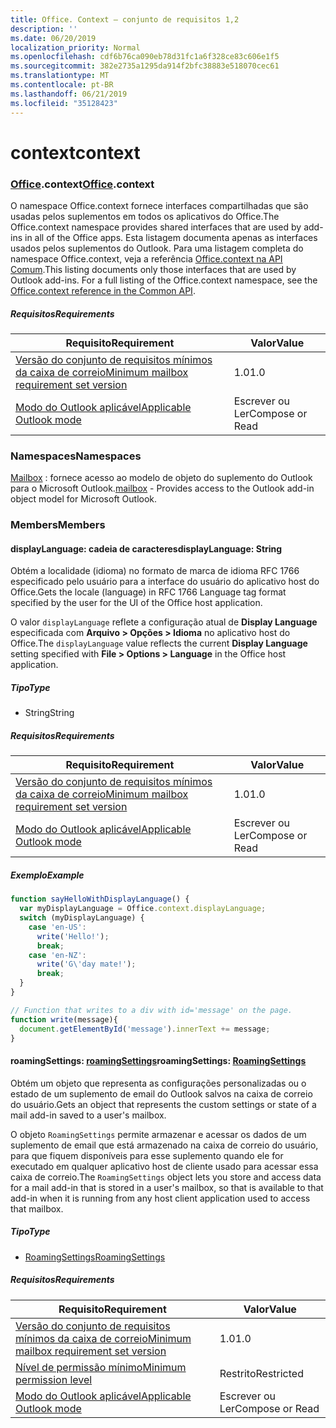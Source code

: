 ```yaml
---
title: Office. Context – conjunto de requisitos 1,2
description: ''
ms.date: 06/20/2019
localization_priority: Normal
ms.openlocfilehash: cdf6b76ca090eb78d31fc1a6f328ce83c606e1f5
ms.sourcegitcommit: 382e2735a1295da914f2bfc38883e518070cec61
ms.translationtype: MT
ms.contentlocale: pt-BR
ms.lasthandoff: 06/21/2019
ms.locfileid: "35128423"
---
```

# <a name="context"></a><span data-ttu-id="00e2f-102">context</span><span class="sxs-lookup"><span data-stu-id="00e2f-102">context</span></span>

### <a name="officeofficemdcontext"></a><span data-ttu-id="00e2f-103">[Office](Office.md).context</span><span class="sxs-lookup"><span data-stu-id="00e2f-103">[Office](Office.md).context</span></span>

<span data-ttu-id="00e2f-104">O namespace Office.context fornece interfaces compartilhadas que são usadas pelos suplementos em todos os aplicativos do Office.</span><span class="sxs-lookup"><span data-stu-id="00e2f-104">The Office.context namespace provides shared interfaces that are used by add-ins in all of the Office apps.</span></span> <span data-ttu-id="00e2f-105">Esta listagem documenta apenas as interfaces usados pelos suplementos do Outlook. Para uma listagem completa do namespace Office.context, veja a referência [Office.context na API Comum](/javascript/api/office/office.context).</span><span class="sxs-lookup"><span data-stu-id="00e2f-105">This listing documents only those interfaces that are used by Outlook add-ins. For a full listing of the Office.context namespace, see the [Office.context reference in the Common API](/javascript/api/office/office.context).</span></span>


##### <a name="requirements"></a><span data-ttu-id="00e2f-106">Requisitos</span><span class="sxs-lookup"><span data-stu-id="00e2f-106">Requirements</span></span>

|<span data-ttu-id="00e2f-107">Requisito</span><span class="sxs-lookup"><span data-stu-id="00e2f-107">Requirement</span></span>| <span data-ttu-id="00e2f-108">Valor</span><span class="sxs-lookup"><span data-stu-id="00e2f-108">Value</span></span>|
|---|---|
|[<span data-ttu-id="00e2f-109">Versão do conjunto de requisitos mínimos da caixa de correio</span><span class="sxs-lookup"><span data-stu-id="00e2f-109">Minimum mailbox requirement set version</span></span>](/office/dev/add-ins/reference/requirement-sets/outlook-api-requirement-sets)| <span data-ttu-id="00e2f-110">1.0</span><span class="sxs-lookup"><span data-stu-id="00e2f-110">1.0</span></span>|
|[<span data-ttu-id="00e2f-111">Modo do Outlook aplicável</span><span class="sxs-lookup"><span data-stu-id="00e2f-111">Applicable Outlook mode</span></span>](/outlook/add-ins/#extension-points)| <span data-ttu-id="00e2f-112">Escrever ou Ler</span><span class="sxs-lookup"><span data-stu-id="00e2f-112">Compose or Read</span></span>|

### <a name="namespaces"></a><span data-ttu-id="00e2f-113">Namespaces</span><span class="sxs-lookup"><span data-stu-id="00e2f-113">Namespaces</span></span>

<span data-ttu-id="00e2f-114">[Mailbox](office.context.mailbox.md) : fornece acesso ao modelo de objeto do suplemento do Outlook para o Microsoft Outlook.</span><span class="sxs-lookup"><span data-stu-id="00e2f-114">[mailbox](office.context.mailbox.md) - Provides access to the Outlook add-in object model for Microsoft Outlook.</span></span>

### <a name="members"></a><span data-ttu-id="00e2f-115">Members</span><span class="sxs-lookup"><span data-stu-id="00e2f-115">Members</span></span>

#### <a name="displaylanguage-string"></a><span data-ttu-id="00e2f-116">displayLanguage: cadeia de caracteres</span><span class="sxs-lookup"><span data-stu-id="00e2f-116">displayLanguage: String</span></span>

<span data-ttu-id="00e2f-117">Obtém a localidade (idioma) no formato de marca de idioma RFC 1766 especificado pelo usuário para a interface do usuário do aplicativo host do Office.</span><span class="sxs-lookup"><span data-stu-id="00e2f-117">Gets the locale (language) in RFC 1766 Language tag format specified by the user for the UI of the Office host application.</span></span>

<span data-ttu-id="00e2f-118">O valor `displayLanguage` reflete a configuração atual de **Display Language** especificada com **Arquivo > Opções > Idioma** no aplicativo host do Office.</span><span class="sxs-lookup"><span data-stu-id="00e2f-118">The `displayLanguage` value reflects the current **Display Language** setting specified with **File > Options > Language** in the Office host application.</span></span>

##### <a name="type"></a><span data-ttu-id="00e2f-119">Tipo</span><span class="sxs-lookup"><span data-stu-id="00e2f-119">Type</span></span>

*   <span data-ttu-id="00e2f-120">String</span><span class="sxs-lookup"><span data-stu-id="00e2f-120">String</span></span>

##### <a name="requirements"></a><span data-ttu-id="00e2f-121">Requisitos</span><span class="sxs-lookup"><span data-stu-id="00e2f-121">Requirements</span></span>

|<span data-ttu-id="00e2f-122">Requisito</span><span class="sxs-lookup"><span data-stu-id="00e2f-122">Requirement</span></span>| <span data-ttu-id="00e2f-123">Valor</span><span class="sxs-lookup"><span data-stu-id="00e2f-123">Value</span></span>|
|---|---|
|[<span data-ttu-id="00e2f-124">Versão do conjunto de requisitos mínimos da caixa de correio</span><span class="sxs-lookup"><span data-stu-id="00e2f-124">Minimum mailbox requirement set version</span></span>](/office/dev/add-ins/reference/requirement-sets/outlook-api-requirement-sets)| <span data-ttu-id="00e2f-125">1.0</span><span class="sxs-lookup"><span data-stu-id="00e2f-125">1.0</span></span>|
|[<span data-ttu-id="00e2f-126">Modo do Outlook aplicável</span><span class="sxs-lookup"><span data-stu-id="00e2f-126">Applicable Outlook mode</span></span>](/outlook/add-ins/#extension-points)| <span data-ttu-id="00e2f-127">Escrever ou Ler</span><span class="sxs-lookup"><span data-stu-id="00e2f-127">Compose or Read</span></span>|

##### <a name="example"></a><span data-ttu-id="00e2f-128">Exemplo</span><span class="sxs-lookup"><span data-stu-id="00e2f-128">Example</span></span>

```javascript
function sayHelloWithDisplayLanguage() {
  var myDisplayLanguage = Office.context.displayLanguage;
  switch (myDisplayLanguage) {
    case 'en-US':
      write('Hello!');
      break;
    case 'en-NZ':
      write('G\'day mate!');
      break;
  }
}

// Function that writes to a div with id='message' on the page.
function write(message){
  document.getElementById('message').innerText += message;
}
```

#### <a name="roamingsettings-roamingsettingsjavascriptapioutlook12officeroamingsettings"></a><span data-ttu-id="00e2f-129">roamingSettings: [roamingSettings](/javascript/api/outlook_1_2/office.RoamingSettings)</span><span class="sxs-lookup"><span data-stu-id="00e2f-129">roamingSettings: [RoamingSettings](/javascript/api/outlook_1_2/office.RoamingSettings)</span></span>

<span data-ttu-id="00e2f-130">Obtém um objeto que representa as configurações personalizadas ou o estado de um suplemento de email do Outlook salvos na caixa de correio do usuário.</span><span class="sxs-lookup"><span data-stu-id="00e2f-130">Gets an object that represents the custom settings or state of a mail add-in saved to a user's mailbox.</span></span>

<span data-ttu-id="00e2f-131">O objeto `RoamingSettings` permite armazenar e acessar os dados de um suplemento de email que está armazenado na caixa de correio do usuário, para que fiquem disponíveis para esse suplemento quando ele for executado em qualquer aplicativo host de cliente usado para acessar essa caixa de correio.</span><span class="sxs-lookup"><span data-stu-id="00e2f-131">The `RoamingSettings` object lets you store and access data for a mail add-in that is stored in a user's mailbox, so that is available to that add-in when it is running from any host client application used to access that mailbox.</span></span>

##### <a name="type"></a><span data-ttu-id="00e2f-132">Tipo</span><span class="sxs-lookup"><span data-stu-id="00e2f-132">Type</span></span>

*   [<span data-ttu-id="00e2f-133">RoamingSettings</span><span class="sxs-lookup"><span data-stu-id="00e2f-133">RoamingSettings</span></span>](/javascript/api/outlook_1_2/office.RoamingSettings)

##### <a name="requirements"></a><span data-ttu-id="00e2f-134">Requisitos</span><span class="sxs-lookup"><span data-stu-id="00e2f-134">Requirements</span></span>

|<span data-ttu-id="00e2f-135">Requisito</span><span class="sxs-lookup"><span data-stu-id="00e2f-135">Requirement</span></span>| <span data-ttu-id="00e2f-136">Valor</span><span class="sxs-lookup"><span data-stu-id="00e2f-136">Value</span></span>|
|---|---|
|[<span data-ttu-id="00e2f-137">Versão do conjunto de requisitos mínimos da caixa de correio</span><span class="sxs-lookup"><span data-stu-id="00e2f-137">Minimum mailbox requirement set version</span></span>](/office/dev/add-ins/reference/requirement-sets/outlook-api-requirement-sets)| <span data-ttu-id="00e2f-138">1.0</span><span class="sxs-lookup"><span data-stu-id="00e2f-138">1.0</span></span>|
|[<span data-ttu-id="00e2f-139">Nível de permissão mínimo</span><span class="sxs-lookup"><span data-stu-id="00e2f-139">Minimum permission level</span></span>](/outlook/add-ins/understanding-outlook-add-in-permissions)| <span data-ttu-id="00e2f-140">Restrito</span><span class="sxs-lookup"><span data-stu-id="00e2f-140">Restricted</span></span>|
|[<span data-ttu-id="00e2f-141">Modo do Outlook aplicável</span><span class="sxs-lookup"><span data-stu-id="00e2f-141">Applicable Outlook mode</span></span>](/outlook/add-ins/#extension-points)| <span data-ttu-id="00e2f-142">Escrever ou Ler</span><span class="sxs-lookup"><span data-stu-id="00e2f-142">Compose or Read</span></span>|
